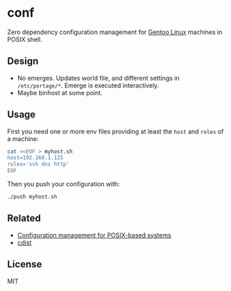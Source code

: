 conf
====

Zero dependency configuration management for
[Gentoo Linux][gentoo] machines in POSIX shell.

Design
------

* No emerges. Updates world file, and different settings in
  `/etc/portage/*`. Emerge is executed interactively.
* Maybe binhost at some point.

Usage
-----

First you need one or more env files providing at least the `host` and
`roles` of a machine:

```sh
cat <<EOF > myhost.sh
host=192.168.1.125
roles='ssh dns http'
EOF
```

Then you push your configuration with:

```sh
./push myhost.sh
```

Related
-------

* [Configuration management for POSIX-based systems][posix_cm]
* [cdist][]

License
-------

MIT

[gentoo]: http://gentoo.org/
[posix_cm]: http://www.webprojekty.cz/ccx/wobsite/article/posix_cm.html
[cdist]: http://www.nico.schottelius.org/software/cdist/
